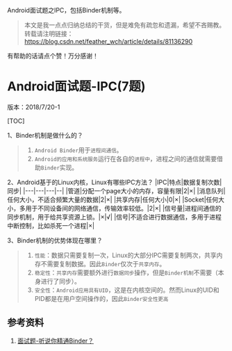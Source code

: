 Android面试题之IPC，包括Binder机制等。

>本文是我一点点归纳总结的干货，但是难免有疏忽和遗漏，希望不吝赐教。
>转载请注明链接：https://blog.csdn.net/feather_wch/article/details/81136290

有帮助的话请点个赞！万分感谢！

# Android面试题-IPC(7题)
版本：2018/7/20-1

[TOC]

1、Binder机制是做什么的？
>1. `Android Binder`用于`进程间通信`。
>2. `Android的应用和系统服务`运行在各自的`进程中`，进程之间的通信就需要借助`Binder`实现。

2、Android基于的Linux内核，Linux有哪些IPC方法？
|IPC|特点|数据复制次数|同步|
|---|---|---|--|
|管道|分配一个page大小的内存，容量有限|2|×|
|消息队列|任何大小，不适合频繁大量的数据|2|×|
|共享内存|任何大小|0|×|
|Socket|任何大小，多用于不同设备间的网络通信，传输效率较低。|2|×|
|信号量|进程间通信的同步机制，用于给共享资源上锁。|×|√|
|信号|不适合进行数据通信，多用于进程中断控制，比如杀死一个进程|×|

3、Binder机制的优势体现在哪里？
>1. `性能`：数据只需要复制一次，Linux的大部分IPC需要复制两次，共享内存不需要复制数据。因此`Binder`仅次于`共享内存`。
>2. `稳定性`：`共享内存`需要额外进行`数据同步`操作，但是`Binder机制`不需要（本身进行了同步）。
>3. `安全性`：`Android应用具有UID`，这是在内核空间的。然而Linux的UID和PID都是在用户空间操作的，因此`Binder安全性更高`

## 参考资料
1. [面试题-听说你精通Binder？](https://www.jianshu.com/p/adaa1a39a274)
